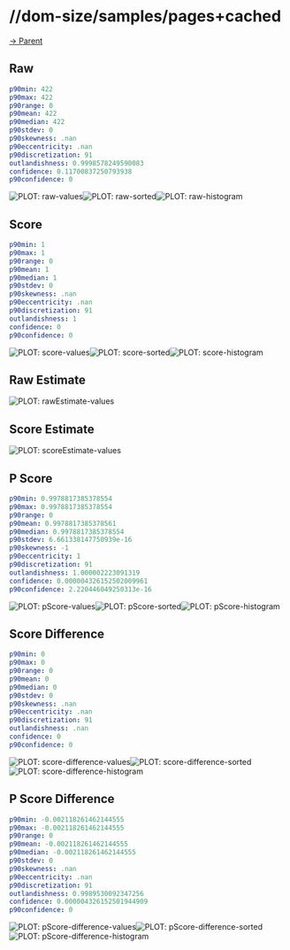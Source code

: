 
# //dom-size/samples/pages+cached

[→ Parent](../..)


## Raw


```yaml
p90min: 422
p90max: 422
p90range: 0
p90mean: 422
p90median: 422
p90stdev: 0
p90skewness: .nan
p90eccentricity: .nan
p90discretization: 91
outlandishness: 0.9998578249590083
confidence: 0.11700837250793938
p90confidence: 0

```

![PLOT: raw-values](./raw/values.svg)![PLOT: raw-sorted](./raw/sorted.svg)![PLOT: raw-histogram](./raw/histogram.svg)
## Score


```yaml
p90min: 1
p90max: 1
p90range: 0
p90mean: 1
p90median: 1
p90stdev: 0
p90skewness: .nan
p90eccentricity: .nan
p90discretization: 91
outlandishness: 1
confidence: 0
p90confidence: 0

```

![PLOT: score-values](./score/values.svg)![PLOT: score-sorted](./score/sorted.svg)![PLOT: score-histogram](./score/histogram.svg)
## Raw Estimate

![PLOT: rawEstimate-values](./rawEstimate/values.svg)
## Score Estimate

![PLOT: scoreEstimate-values](./scoreEstimate/values.svg)
## P Score


```yaml
p90min: 0.9978817385378554
p90max: 0.9978817385378554
p90range: 0
p90mean: 0.9978817385378561
p90median: 0.9978817385378554
p90stdev: 6.661338147750939e-16
p90skewness: -1
p90eccentricity: 1
p90discretization: 91
outlandishness: 1.000002223091319
confidence: 0.000004326152502009961
p90confidence: 2.220446049250313e-16

```

![PLOT: pScore-values](./pScore/values.svg)![PLOT: pScore-sorted](./pScore/sorted.svg)![PLOT: pScore-histogram](./pScore/histogram.svg)
## Score Difference


```yaml
p90min: 0
p90max: 0
p90range: 0
p90mean: 0
p90median: 0
p90stdev: 0
p90skewness: .nan
p90eccentricity: .nan
p90discretization: 91
outlandishness: .nan
confidence: 0
p90confidence: 0

```

![PLOT: score-difference-values](./score-difference/values.svg)![PLOT: score-difference-sorted](./score-difference/sorted.svg)![PLOT: score-difference-histogram](./score-difference/histogram.svg)
## P Score Difference


```yaml
p90min: -0.002118261462144555
p90max: -0.002118261462144555
p90range: 0
p90mean: -0.002118261462144555
p90median: -0.002118261462144555
p90stdev: 0
p90skewness: .nan
p90eccentricity: .nan
p90discretization: 91
outlandishness: 0.9989530092347256
confidence: 0.000004326152501944909
p90confidence: 0

```

![PLOT: pScore-difference-values](./pScore-difference/values.svg)![PLOT: pScore-difference-sorted](./pScore-difference/sorted.svg)![PLOT: pScore-difference-histogram](./pScore-difference/histogram.svg)